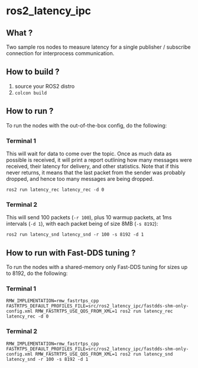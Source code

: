 # ros2_latency_ipc

## What ?
Two sample ros nodes to measure latency for a single publisher / subscribe connection for interprocess communication.

## How to build ?
1. source your ROS2 distro
2. ```colcon build```

## How to run ?

To run the nodes with the out-of-the-box config, do the following:

### Terminal 1

This will wait for data to come over the topic.
Once as much data as possible is received, it will print a report outlining how many messages were received, their latency for delivery, and other statistics.
Note that if this never returns, it means that the last packet from the sender was probably dropped, and hence too many messages are being dropped.

```
ros2 run latency_rec latency_rec -d 0
```

### Terminal 2

This will send 100 packets (`-r 100`), plus 10 warmup packets, at 1ms intervals (`-d 1`), with each packet being of size 8MB (`-s 8192`):

```
ros2 run latency_snd latency_snd -r 100 -s 8192 -d 1
```

## How to run with Fast-DDS tuning ?

To run the nodes with a shared-memory only Fast-DDS tuning for sizes up to 8192, do the following:

### Terminal 1

```
RMW_IMPLEMENTATION=rmw_fastrtps_cpp FASTRTPS_DEFAULT_PROFILES_FILE=src/ros2_latency_ipc/fastdds-shm-only-config.xml RMW_FASTRTPS_USE_QOS_FROM_XML=1 ros2 run latency_rec latency_rec -d 0
```

### Terminal 2

```
RMW_IMPLEMENTATION=rmw_fastrtps_cpp FASTRTPS_DEFAULT_PROFILES_FILE=src/ros2_latency_ipc/fastdds-shm-only-config.xml RMW_FASTRTPS_USE_QOS_FROM_XML=1 ros2 run latency_snd latency_snd -r 100 -s 8192 -d 1
```
